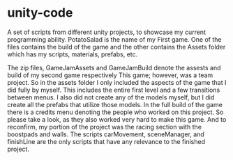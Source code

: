 # unity-code
A set of scripts from different unity projects, to showcase my current programming ability.
PotatoSalad is the name of my First game.
One of the files contains the build of the game and the other contains the Assets folder which has my scripts, materials, prefabs, etc.

The zip files, GameJamAssets and GameJamBuild denote the assests and build of my second game respectively
This game; however, was a team project. So in the assets folder I only included the aspects of the game that I did fully by myself.
This includes the entire first level and a few transitions between menus.
I also did not create any of the models myself, but I did create all the prefabs that utilize those models.
In the full build of the game there is a credits menu denoting the people who worked on this project.
So please take a look, as they also worked very hard to make this game.
And to reconfirm, my portion of the project was the racing section with the boostpads and walls.
The scripts carMovement, sceneManager, and finishLine are the only scripts that have any relevance to the finished project.